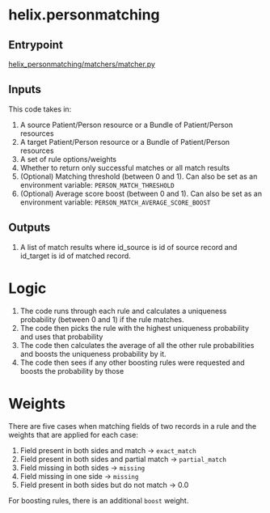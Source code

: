 # helix.personmatching

## Entrypoint
[helix_personmatching/matchers/matcher.py](helix_personmatching/matchers/matcher.py)

## Inputs
This code takes in:
1. A source Patient/Person resource or a Bundle of Patient/Person resources
2. A target Patient/Person resource or a Bundle of Patient/Person resources
3. A set of rule options/weights
4. Whether to return only successful matches or all match results
5. (Optional) Matching threshold (between 0 and 1).  Can also be set as an environment variable: `PERSON_MATCH_THRESHOLD`
6. (Optional) Average score boost (between 0 and 1).  Can also be set as an environment variable: `PERSON_MATCH_AVERAGE_SCORE_BOOST`


## Outputs
1. A list of match results where id_source is id of source record and id_target is id of matched record.

# Logic
1. The code runs through each rule and calculates a uniqueness probability (between 0 and 1) if the rule matches.
2. The code then picks the rule with the highest uniqueness probability and uses that probability
3. The code then calculates the average of all the other rule probabilities and boosts the uniqueness probability by it.
4. The code then sees if any other boosting rules were requested and boosts the probability by those

# Weights
There are five cases when matching fields of two records in a rule and the weights that are applied for each case:
1. Field present in both sides and match -> `exact_match`
2. Field present in both sides and partial match -> `partial_match`
3. Field missing in both sides -> `missing`
4. Field missing in one side -> `missing`
5. Field present in both sides but do not match -> 0.0

For boosting rules, there is an additional `boost` weight.

